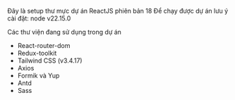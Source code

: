 Đây là setup thư mực dự án ReactJS phiên bản 18
Để chạy được dự án lưu ý cài đặt: node v22.15.0

Các thư viện đang sử dụng trong dự án

- React-router-dom
- Redux-toolkit
- Tailwind CSS (v3.4.17)
- Axios
- Formik và Yup
- Antd
- Sass
